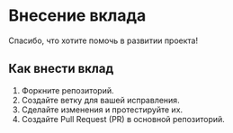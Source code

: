 # Внесение вклада
Спасибо, что хотите помочь в развитии проекта!

## Как внести вклад
1. Форкните репозиторий.
2. Создайте ветку для вашей исправления.
3. Сделайте изменения и протестируйте их.
4. Создайте Pull Request (PR) в основной репозиторий.